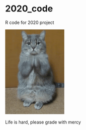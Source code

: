 # 2020_code
R code for 2020 project

<p align="left">
  <img src="pics/please2.gif" title="nyan">
</p>
Life is hard, please grade with mercy 
